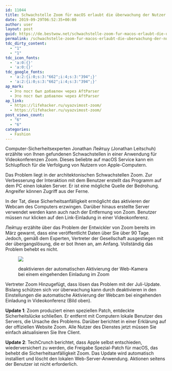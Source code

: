 ```yaml
---
id: 11044
title: Schwachstelle Zoom für macOS erlaubt die überwachung der Nutzer Via Webcam (aktualisiert)
date: 2019-09-29T06:52:35+00:00
author: user
layout: post
guid: https://de.bestwow.net/schwachstelle-zoom-fur-macos-erlaubt-die-uberwachung-der-nutzer-via-webcam-aktualisiert/
permalink: /schwachstelle-zoom-fur-macos-erlaubt-die-uberwachung-der-nutzer-via-webcam-aktualisiert/
tdc_dirty_content:
  - "1"
  - "1"
tdc_icon_fonts:
  - 'a:0:{}'
  - 'a:0:{}'
tdc_google_fonts:
  - 'a:2:{i:0;s:3:"662";i:4;s:3:"394";}'
  - 'a:2:{i:0;s:3:"662";i:4;s:3:"394";}'
ap_mark:
  - Это пост был добавлен через AftParser
  - Это пост был добавлен через AftParser
ap_link:
  - https://lifehacker.ru/uyazvimost-zoom/
  - https://lifehacker.ru/uyazvimost-zoom/
post_views_count:
  - "6"
  - "6"
categories:
  - Fashion
---
```

Computer-Sicherheitsexperten Jonathan Лейтшу (Jonathan Leitschuh) erzählte von Ihnen gefundenen Schwachstellen in einer Anwendung für Videokonferenzen Zoom. Dieses beliebte auf macOS Service kann ein Schlupfloch für die Verfolgung von Nutzern von Apple-Computern.

Das Problem liegt in der architektonischen Schwachstellen Zoom. Zur Verbesserung der Interaktion mit dem Benutzer erstellt das Programm auf dem PC einen lokalen Server. Er ist eine mögliche Quelle der Bedrohung. Angreifer können Zugriff aus der Ferne.

In der Tat, diese Sicherheitsanfälligkeit ermöglicht das aktivieren der Webcam des Computers erzwingen. Darüber hinaus erstellte Server verwendet werden kann auch nach der Entfernung von Zoom. Benutzer müssen nur klicken auf den Link-Einladung in einer Videokonferenz.

Лейтшу erzählte über das Problem der Entwickler von Zoom bereits im März gewarnt, dass eine veröffentlicht Daten über Sie über 90 Tage. Jedoch, gemäß dem Experten, Vertreter der Gesellschaft ausgestiegen mit der übergangslösung, die er bot Ihnen an, am Anfang. Vollständig das Problem behebt es nicht.<figure>

![](https://de.bestwow.net/wp-content/uploads/2019/09/uyazvimost-zoom-dlya-macos-pozvolyaet-sledit-za-pol-zovatelyami-cherez-veb-kameru-obnovleno-1.jpg) <figcaption>deaktivieren der automatischen Aktivierung der Web-Kamera bei einem eingehenden Einladung im Zoom</figcaption></figure> 

Vertreter Zoom Hinzugefügt, dass lösen das Problem mit der Juli-Update. Bislang schützen sich vor überwachung kann durch deaktivieren in den Einstellungen die automatische Aktivierung der Webcam bei eingehenden Einladung in Videokonferenz (Bild oben).

**Update 1**: Zoom produziert einen speziellen Patch, entdeckte Sicherheitslücke schließen. Er entfernt mit Computern lokale Benutzer des Servers, die Ursache des Problems. Darüber berichtet in einer Erklärung auf der offiziellen Website Zoom. Alle Nutzer des Dienstes jetzt müssen Sie einfach aktualisieren Sie Ihre Client.

**Update 2**: TechCrunch berichtet, dass Apple selbst entschieden, wiederversichert zu werden, die Freigabe Spezial-Patch für macOS, das behebt die Sicherheitsanfälligkeit Zoom. Das Update wird automatisch installiert und löscht den lokalen Web-Server-Anwendung. Aktionen seitens der Benutzer ist nicht erforderlich.